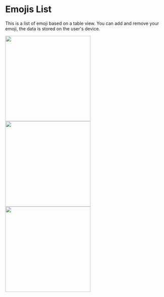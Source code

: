 # Emojis List

This is a list of emoji based on a table view. You can add and remove your emoji, the data is stored on the user's device.

<img src="https://github.com/lgreydev/EmojisList/TableViews/Screenshots/screenshot-001.png" width="270"><img src="https://github.com/lgreydev/EmojisList/TableViews/Screenshots/screenshot-002.png" width="270"><img src="https://github.com/lgreydev/EmojisList/TableViewsUpd/Screenshots/screenshot-003.png" width="270">
